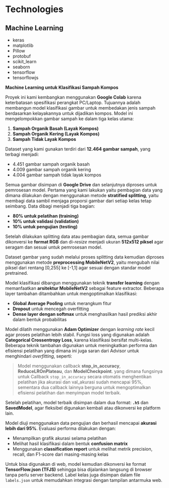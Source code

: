 # Technologies

## Machine Learning

* keras
* matplotlib
* Pillow
* protobuf
* scikit\_learn
* seaborn
* tensorflow
* tensorflowjs

**Machine Learning untuk Klasifikasi Sampah Kompos**

Proyek ini kami kembangkan menggunakan **Google Colab** karena keterbatasan spesifikasi perangkat PC/Laptop. Tujuannya adalah membangun model klasifikasi gambar untuk membedakan jenis sampah berdasarkan kelayakannya untuk dijadikan kompos. Model ini mengelompokkan gambar sampah ke dalam tiga kelas utama:

1. **Sampah Organik Basah (Layak Kompos)**
2. **Sampah Organik Kering (Layak Kompos)**
3. **Sampah Tidak Layak Kompos**

Dataset yang kami gunakan terdiri dari **12.464 gambar sampah**, yang terbagi menjadi:

* 4.451 gambar sampah organik basah
* 4.009 gambar sampah organik kering
* 4.004 gambar sampah tidak layak kompos

Semua gambar disimpan di **Google Drive** dan selanjutnya diproses untuk pemrosesan model. Pertama yang kami lakukan yaitu pembagian data yang dimana dilakukan dengan menggunakan metode **stratified splitting**, yaitu membagi data sambil menjaga proporsi gambar dari setiap kelas tetap seimbang. Data dibagi menjadi tiga bagian:

* **80% untuk pelatihan (training)**
* **10% untuk validasi (validation)**
* **10% untuk pengujian (testing)**

Setelah dilakukan splitting data atau pembagian data, semua gambar dikonversi ke **format RGB** dan di-*resize* menjadi ukuran **512x512 piksel** agar seragam dan sesuai untuk pemrosesan model.

Dataset gambar yang sudah melalui proses splitting data kemudian diproses menggunakan metode **preprocessing MobileNetV2**, yaitu mengubah nilai piksel dari rentang \[0,255] ke \[-1,1] agar sesuai dengan standar model pretrained.

Model klasifikasi dibangun menggunakan teknik **transfer learning** dengan memanfaatkan **arsitektur MobileNetV2** sebagai feature extractor. Beberapa layer tambahan ditambahkan untuk mengoptimalkan klasifikasi:

* **Global Average Pooling** untuk merangkum fitur
* **Dropout** untuk mencegah overfitting
* **Dense layer dengan softmax** untuk menghasilkan hasil prediksi akhir dalam bentuk probabilitas

Model dilatih menggunakan **Adam Optimizer** dengan *learning rate* kecil agar proses pelatihan lebih stabil. Fungsi loss yang digunakan adalah **Categorical Crossentropy Loss**, karena klasifikasi bersifat multi-kelas. Beberapa teknik tambahan digunakan untuk meningkatkan performa dan efisiensi pelatihan yang dimana ini juga saran dari Advisor untuk menghindari *overfitting*, seperti:

> Model menggunakan callback **stop\_in\_accuracy**, **ReduceLROnPlateau**, dan **ModelCheckpoint**. yang dimana fungsinya untuk Callback `stop_in_accuracy` secara otomatis menghentikan pelatihan jika akurasi dan val\_akurasi sudah mencapai 95%, sementara dua callback lainnya berguna untuk mengoptimalkan efisiensi pelatihan dan menyimpan model terbaik.

Setelah pelatihan, model terbaik disimpan dalam dua format: **`.h5`** dan **SavedModel**, agar fleksibel digunakan kembali atau dikonversi ke platform lain.

Model diuji menggunakan data pengujian dan berhasil mencapai **akurasi lebih dari 95%**. Evaluasi performa dilakukan dengan:

* Menampilkan grafik akurasi selama pelatihan
* Melihat hasil klasifikasi dalam bentuk **confusion matrix**
* Menggunakan **classification report** untuk melihat metrik precision, recall, dan F1-score dari masing-masing kelas

Untuk bisa digunakan di web, model kemudian dikonversi ke format **TensorFlow\.json (TFJS)** sehingga bisa dijalankan langsung di browser tanpa perlu server backend. Label kelas juga disimpan dalam file `labels.json` untuk memudahkan integrasi dengan tampilan antarmuka web.



